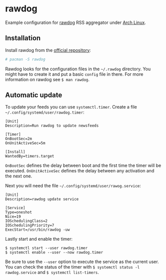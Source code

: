 # rawdog

Example configuration for [rawdog](http://offog.org/code/rawdog/) RSS aggregator under [Arch Linux](https://archlinux.org).

## Installation

Install rawdog from the [official repository](https://www.archlinux.org/packages/?name=rawdog):
```bash
# pacman -S rawdog
```

Rawdog looks for the configuration files in the `~/.rawdog` directory. You might have to create it and put a basic `config` file in there.
For more information on rawdog see `$ man rawdog`.

## Automatic update

To update your feeds you can use `systemctl.timer`.
Create a file `~/.config/systemd/user/rawdog.timer`:
```
[Unit]
Description=Run rawdog to update newsfeeds

[Timer]
OnBootSec=2m
OnUnitActiveSec=5m

[Install]
WantedBy=timers.target
```
`OnBootSec` defines the delay between boot and the first time the timer will be executed.
`OnUnitActiveSec` defines the delay between any activation and the next one.

Next you will need the file `~/.config/systemd/user/rawog.service`:
```
[Unit]
Description=rawdog update service

[Service]
Type=oneshot
Nice=19
IOSchedulingClass=2
IOSchedulingPriority=7
ExecStart=/usr/bin/rawdog -uw
```

Lastly start and enable the timer:
```
$ systemctl start --user rawdog.timer
$ systemctl enable --user --now rawdog.timer
```

Be sure to use the `--user` option to execute the service as the current user.
You can check the status of the timer with `$ systemctl status -l rawdog.service` and `$ systemctl list-timers`.
